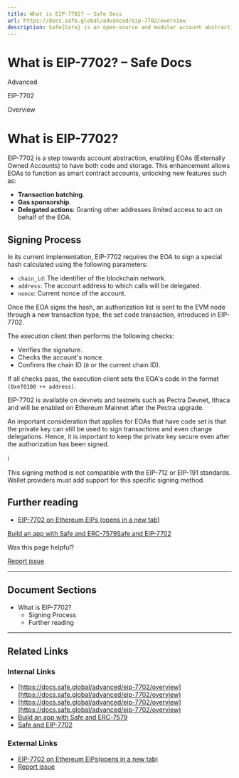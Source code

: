 ```yaml
---
title: What is EIP-7702? – Safe Docs
url: https://docs.safe.global/advanced/eip-7702/overview
description: Safe{Core} is an open-source and modular account abstraction stack. Learn about its features and how to use it.
---
```


# What is EIP-7702? – Safe Docs

Advanced

EIP-7702

Overview

# What is EIP-7702?

EIP-7702 is a step towards account abstraction, enabling EOAs (Externally Owned Accounts) to have both code and storage. This enhancement allows EOAs to function as smart contract accounts, unlocking new features such as:

- **Transaction batching**.
- **Gas sponsorship**.
- **Delegated actions**: Granting other addresses limited access to act on behalf of the EOA.

## Signing Process

In its current implementation, EIP-7702 requires the EOA to sign a special hash calculated using the following parameters:

- `chain_id`: The identifier of the blockchain network.
- `address`: The account address to which calls will be delegated.
- `nonce`: Current nonce of the account.

Once the EOA signs the hash, an authorization list is sent to the EVM node through a new transaction type, the set code transaction, introduced in EIP-7702.

The execution client then performs the following checks:

- Verifies the signature.
- Checks the account's nonce.
- Confirms the chain ID (`0` or the current chain ID).

If all checks pass, the execution client sets the EOA's code in the format `(0xef0100 ++ address)`.

EIP-7702 is available on devnets and testnets such as Pectra Devnet, Ithaca and will be enabled on Ethereum Mainnet after the Pectra upgrade.

An important consideration that applies for EOAs that have code set is that the private key can still be used to sign transactions and even change delegations. Hence, it is important to keep the private key secure even after the authorization has been signed.

ℹ️

This signing method is not compatible with the EIP-712 or EIP-191 standards. Wallet providers must add support
for this specific signing method.

## Further reading

- [EIP-7702 on Ethereum EIPs (opens in a new tab)](https://eips.ethereum.org/EIPS/eip-7702)

[Build an app with Safe and ERC-7579](/advanced/erc-7579/tutorials/7579-tutorial "Build an app with Safe and ERC-7579")[Safe and EIP-7702](/advanced/eip-7702/7702-safe "Safe and EIP-7702")

Was this page helpful?

[Report issue](https://github.com/safe-global/safe-docs/issues/new?assignees=&labels=nextra-feedback&projects=&template=nextra-feedback.yml&title=%5BFeedback%5D+)

---

## Document Sections

- What is EIP-7702?
  - Signing Process
  - Further reading

---

## Related Links

### Internal Links

- [https://docs.safe.global/advanced/eip-7702/overview](https://docs.safe.global/advanced/eip-7702/overview)
- [https://docs.safe.global/advanced/eip-7702/overview](https://docs.safe.global/advanced/eip-7702/overview)
- [Build an app with Safe and ERC-7579](https://docs.safe.global/advanced/erc-7579/tutorials/7579-tutorial)
- [Safe and EIP-7702](https://docs.safe.global/advanced/eip-7702/7702-safe)

### External Links

- [EIP-7702 on Ethereum EIPs(opens in a new tab)](https://eips.ethereum.org/EIPS/eip-7702)
- [Report issue](https://github.com/safe-global/safe-docs/issues/new?assignees=&labels=nextra-feedback&projects=&template=nextra-feedback.yml&title=%5BFeedback%5D+)
